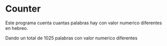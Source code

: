 # Counter

Este programa cuenta cuantas palabras hay con valor numerico diferentes en hebreo.

Dando un total de 1025 palabras con valor numerico diferentes
